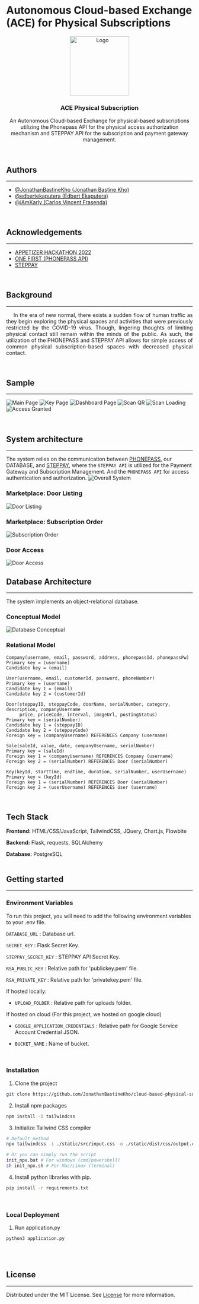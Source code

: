 
# Autonomous Cloud-based Exchange (ACE) for Physical Subscriptions

<div align="center">
	<a href="https://github.com/JonathanBastineKho/cloud-based-physical-subscription">
	<img src="./app/static/img/icon.png" alt="Logo" width="160" height="160">
	</a>
	<h3 align="center">
	<strong>ACE Physical Subscription</strong>
	</h3>
	<p align="center">
		An Autonomous Cloud-based Exchange for physical-based subscriptions utilizing the Phonepass API for the physical access authorization mechanism and STEPPAY API for the subscription and payment gateway management.
	</p>
</div>

<br>

## Authors
<hr>

- [@JonathanBastineKho (Jonathan Bastine Kho)](https://www.github.com/jonathanbastinekho)
- [@edbertekaputera (Edbert Ekaputera)](https://www.github.com/edbertekaputera)
- [@iAmKarly (Carlos Vincent Frasenda)](https://www.github.com/iamkarly)

<br>

## Acknowledgements
<hr>
 
 - [APPETIZER HACKATHON 2022](https://www.api-appetizer.com)
 - [ONE FIRST (PHONEPASS API)](http://onefirst.co.kr)
 - [STEPPAY](https://www.steppay.kr)

<br>

## Background
<hr>
<p style='text-align: justify;'>&nbsp;&nbsp;&nbsp;&nbsp;In the era of new normal, there exists a sudden flow of human traffic as they begin exploring the physical spaces and activities that were previously restricted by the COVID-19 virus. 
Though, lingering thoughts of limiting physical contact still remain within the minds of the public. As such, the utilization of the PHONEPASS and STEPPAY API allows for simple access of common physical subscription-based spaces with decreased physical contact.
</p>
<br>

## Sample
<hr>

![Main Page](./development/sample_1.png)
![Key Page](./development/sample_2.png)
![Dashboard Page](./development/sample_3.png)
![Scan QR](./development/sample_4.png)
![Scan Loading](./development/sample_5.png)
![Access Granted](./development/sample_6.png)

<br>

## System architecture
<hr>

The system relies on the communication between [PHONEPASS](http://onefirst.co.kr), our DATABASE, and [STEPPAY](https://www.steppay.kr), where the `STEPPAY API`  is utilized for the Payment Gateway and Subscription Management. And the `PHONEPASS API` for access authentication and authorization.
![Overall System](./development/main_diagram.png)

### Marketplace: Door Listing
![Door Listing](./development/door_listing.png)

### Marketplace: Subscription Order
![Subscription Order](./development/subscription_order.png)

### Door Access
![Door Access](./development/door_access.png)
<br>

## Database Architecture
<hr>

The system implements an object-relational database.

### Conceptual Model
![Database Conceptual](./development/database_conceptual.png)
### Relational Model
```
Company(username, email, password, address, phonepassId, phonepassPw)
Primary key = (username)
Candidate key = (email)

User(username, email, customerId, password, phoneNumber)
Primary key = (username)
Candidate key 1 = (email)
Candidate key 2 = (customerId)

Door(steppayID, steppayCode, doorName, serialNumber, category, description, companyUsername
     price, priceCode, interval, imageUrl, postingStatus)
Primary key = (serialNumber)
Candidate key 1 = (steppayID)
Candidate key 2 = (steppayCode)
Foreign key = (companyUsername) REFERENCES Company (username)

Sale(saleId, value, date, companyUsername, serialNumber)
Primary key = (saleId)
Foreign key 1 = (companyUsername) REFERENCES Company (username)
Foreign key 2 = (serialNumber) REFERENCES Door (serialNumber)

Key(keyId, startTime, endTime, duration, serialNumber, userUsername)
Primary key = (keyId)
Foreign key 1 = (serialNumber) REFERENCES Door (serialNumber)
Foreign key 2 = (userUsername) REFERENCES User (username)
```
<br>

## Tech Stack

**Frontend:** HTML/CSS/JavaScript, TailwindCSS, JQuery, Chart.js, Flowbite

**Backend:** Flask, requests, SQLAlchemy

**Database:** PostgreSQL
<br>
<br>


## Getting started
<hr>

### **Environment Variables**
To run this project, you will need to add the following environment variables to your .env file.

`DATABASE_URL` : Database url.

`SECRET_KEY` : Flask Secret Key.

`STEPPAY_SECRET_KEY` : STEPPAY API Secret Key.

`RSA_PUBLIC_KEY` : Relative path for 'publickey.pem' file.

`RSA_PRIVATE_KEY` : Relative path for 'privatekey.pem' file.

If hosted locally:

- `UPLOAD_FOLDER` : Relative path for uploads folder.

If hosted on cloud (For this project, we hosted on google cloud)

- `GOOGLE_APPLICATION_CREDENTIALS` : Relative path for Google Service Account Credential JSON.

- `BUCKET_NAME` : Name of bucket.

<br>

### **Installation**

1. Clone the project
```bash
git clone https://github.com/JonathanBastineKho/cloud-based-physical-subscription
```
2. Install npm packages
```bash
npm install -D tailwindcss
```

3. Initialize Tailwind CSS compiler
```bash
# Default method
npx tailwindcss -i ./static/src/input.css -o ./static/dist/css/output.css --watch

# Or you can simply run the script
init_npx.bat # For windows (cmd/powershell)
sh init_npx.sh # For Mac/Linux (terminal)
```

4. Install python libraries with pip.
```bash
pip install -r requirements.txt
```

<br>

### **Local Deployment**

1. Run application.py
```bash
python3 application.py
```

<br>
<br>

## License
<hr>

Distributed under the MIT License. See [License](./LICENSE) for more information.
